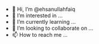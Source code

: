 - 👋 Hi, I’m @ehsanullahfaiq
- 👀 I’m interested in ...
- 🌱 I’m currently learning ...
- 💞️ I’m looking to collaborate on ...
- 📫 How to reach me ...

<!---
ehsanullahfaiq/ehsanullahfaiq is a ✨ special ✨ repository because its `README.md` (this file) appears on your GitHub profile.
You can click the Preview link to take a look at your changes.
--->
